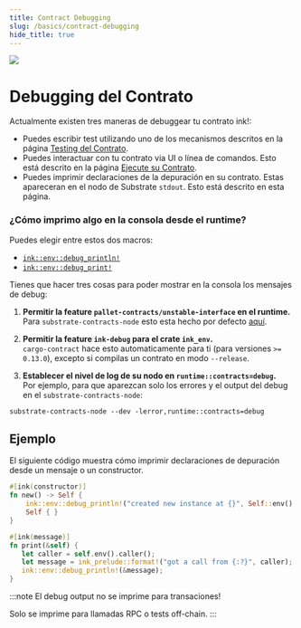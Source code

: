```yaml
---
title: Contract Debugging
slug: /basics/contract-debugging
hide_title: true
---
```


<img src="/img/title/magnifying-glass.svg" className="titlePic" />

# Debugging del Contrato

Actualmente existen tres maneras de debuggear tu contrato ink!:
* Puedes escribir test utilizando uno de los mecanismos descritos en la página [Testing del Contrato](/basics/contract-testing).
* Puedes interactuar con tu contrato via UI o línea de comandos. Esto está descrito en 
  la página [Ejecute su Contrato](/getting-started/calling-your-contract).
* Puedes imprimir declaraciones de la depuración en su contrato. Estas apareceran en el nodo de Substrate `stdout`. Esto está descrito en esta página.

### ¿Cómo imprimo algo en la consola desde el runtime?

Puedes elegir entre estos dos macros:
* [`ink::env::debug_println!`](https://docs.rs/ink_env/4.0.0-rc/ink_env/macro.debug_println.html)
* [`ink::env::debug_print!`](https://docs.rs/ink_env/4.0.0-rc/ink_env/macro.debug_print.html)

Tienes que hacer tres cosas para poder mostrar en la consola los mensajes de debug:

1. __Permitir la feature `pallet-contracts/unstable-interface` en el runtime.__<br/>
   Para `substrate-contracts-node` esto esta hecho por defecto [aquí](https://github.com/paritytech/substrate-contracts-node/blob/master/runtime/Cargo.toml).

1. __Permitir la feature `ink-debug` para el crate `ink_env`.__<br/>
   `cargo-contract` hace esto automaticamente para ti (para versiones `>= 0.13.0`), excepto si compilas un contrato en modo `--release`.

1. __Establecer el nivel de log de su nodo en `runtime::contracts=debug`.__<br/>
   Por ejemplo, para que aparezcan solo los errores y el output del debug en el `substrate-contracts-node`:
  ```
  substrate-contracts-node --dev -lerror,runtime::contracts=debug
  ```

## Ejemplo

El siguiente código muestra cómo imprimir declaraciones de depuración desde un mensaje o un constructor.

```rust
#[ink(constructor)]
fn new() -> Self {
    ink::env::debug_println!("created new instance at {}", Self::env().block_number());
    Self { }
}

#[ink(message)]
fn print(&self) {
   let caller = self.env().caller();
   let message = ink_prelude::format!("got a call from {:?}", caller);
   ink::env::debug_println!(&message);
}
```


:::note
El debug output no se imprime para transaciones!

Solo se imprime para llamadas RPC o tests off-chain.
:::
